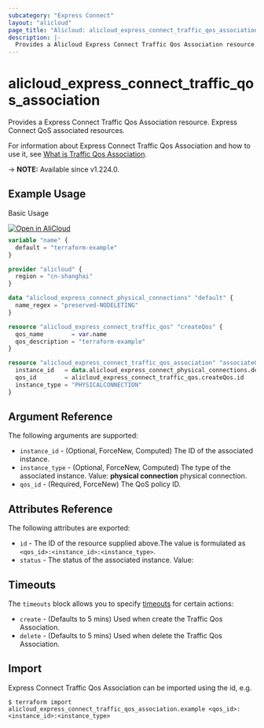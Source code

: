 ```yaml
---
subcategory: "Express Connect"
layout: "alicloud"
page_title: "Alicloud: alicloud_express_connect_traffic_qos_association"
description: |-
  Provides a Alicloud Express Connect Traffic Qos Association resource.
---
```


# alicloud_express_connect_traffic_qos_association

Provides a Express Connect Traffic Qos Association resource. Express Connect QoS associated resources.

For information about Express Connect Traffic Qos Association and how to use it, see [What is Traffic Qos Association](https://next.api.alibabacloud.com/document/Vpc/2016-04-28/ModifyExpressConnectTrafficQos).

-> **NOTE:** Available since v1.224.0.

## Example Usage

Basic Usage

<div style="display: block;margin-bottom: 40px;"><div class="oics-button" style="float: right;position: absolute;margin-bottom: 10px;">
  <a href="https://api.aliyun.com/terraform?resource=alicloud_express_connect_traffic_qos_association&exampleId=7394b46a-3ef0-7454-e7a3-34b16915c17336a89ec4&activeTab=example&spm=docs.r.express_connect_traffic_qos_association.0.7394b46a3e&intl_lang=EN_US" target="_blank">
    <img alt="Open in AliCloud" src="https://img.alicdn.com/imgextra/i1/O1CN01hjjqXv1uYUlY56FyX_!!6000000006049-55-tps-254-36.svg" style="max-height: 44px; max-width: 100%;">
  </a>
</div></div>

```terraform
variable "name" {
  default = "terraform-example"
}

provider "alicloud" {
  region = "cn-shanghai"
}

data "alicloud_express_connect_physical_connections" "default" {
  name_regex = "preserved-NODELETING"
}

resource "alicloud_express_connect_traffic_qos" "createQos" {
  qos_name        = var.name
  qos_description = "terraform-example"
}

resource "alicloud_express_connect_traffic_qos_association" "associateQos" {
  instance_id   = data.alicloud_express_connect_physical_connections.default.ids.1
  qos_id        = alicloud_express_connect_traffic_qos.createQos.id
  instance_type = "PHYSICALCONNECTION"
}
```

## Argument Reference

The following arguments are supported:
* `instance_id` - (Optional, ForceNew, Computed) The ID of the associated instance.
* `instance_type` - (Optional, ForceNew, Computed) The type of the associated instance. Value: **physical connection** physical connection.
* `qos_id` - (Required, ForceNew) The QoS policy ID.

## Attributes Reference

The following attributes are exported:
* `id` - The ID of the resource supplied above.The value is formulated as `<qos_id>:<instance_id>:<instance_type>`.
* `status` - The status of the associated instance. Value:

## Timeouts

The `timeouts` block allows you to specify [timeouts](https://www.terraform.io/docs/configuration-0-11/resources.html#timeouts) for certain actions:
* `create` - (Defaults to 5 mins) Used when create the Traffic Qos Association.
* `delete` - (Defaults to 5 mins) Used when delete the Traffic Qos Association.

## Import

Express Connect Traffic Qos Association can be imported using the id, e.g.

```shell
$ terraform import alicloud_express_connect_traffic_qos_association.example <qos_id>:<instance_id>:<instance_type>
```